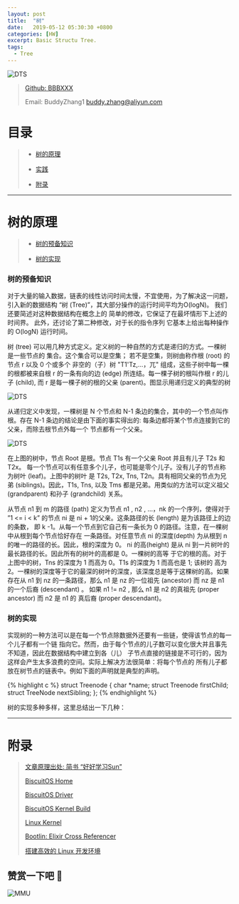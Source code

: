 ```yaml
---
layout: post
title:  "树"
date:   2019-05-12 05:30:30 +0800
categories: [HW]
excerpt: Basic Structu Tree.
tags:
  - Tree
---
```


![DTS](https://gitee.com/BiscuitOS_team/PictureSet/raw/Gitee/BiscuitOS/kernel/IND00000T.jpg)

> [Github: BBBXXX](https://github.com/BiscuitOS/HardStack/tree/master/Algorithem/atomic/API/BBBXXX)
>
> Email: BuddyZhang1 <buddy.zhang@aliyun.com>

# 目录

> - [树的原理](#原理)
>
> - [实践](#实践)
>
> - [附录](#附录)

-----------------------------------

# <span id="原理">树的原理</span>

> - [树的预备知识](#树的预备知识)
>
> - [树的实现](#树的实现)

### <span id="树的预备知识">树的预备知识</span>

对于大量的输入数据，链表的线性访问时间太慢，不宜使用，为了解决这一问题，引入新的数据结构
“树 (Tree)”，其大部分操作的运行时间平均为O(logN)。 我们还要简述对这种数据结构在概念上的
简单的修改，它保证了在最坏情形下上述的时间界。 此外，还讨论了第二种修改，对于长的指令序列
它基本上给出每种操作的 O(logN) 运行时间。

树 (tree) 可以用几种方式定义。定义树的一种自然的方式是递归的方式。一棵树是一些节点的
集合。这个集合可以是空集； 若不是空集，则树由称作根 (root) 的节点 r 以及 0 个或多个
非空的（子）树 "T1'Tz,…，兀" 组成，这些子树中每一棵的根都被来自根 r 的一条有向的边
(edge) 所连结。每一棵子树的根叫作根 r 的儿子 (child), 而 r 是每一棵子树的根的父亲
(parent)。图显示用递归定义的典型的树

![DTS](https://gitee.com/BiscuitOS_team/PictureSet/raw/Gitee/BiscuitOS/boot/BOOT000067.png)

从递归定义中发现，一棵树是 N 个节点和 N-1 条边的集合，其中的一个节点叫作根。存在 N-1
条边的结论是由下面的事实得出的: 每条边都将某个节点连接到它的父亲，而除去根节点外每一个
节点都有一个父亲。

![DTS](https://gitee.com/BiscuitOS_team/PictureSet/raw/Gitee/BiscuitOS/boot/BOOT000068.png)

在上图的树中，节点 Root 是根。节点 T1s 有一个父亲 Root 并且有儿子 T2s 和 T2x。
每一个节点可以有任意多个儿子，也可能是零个儿子。没有儿子的节点称为树叶 (leaf)。上图中的树叶
是 T2s, T2x, Tns, T2n。具有相同父亲的节点为兄弟 (siblings)。因此，T1s, Tns, 以及 Tms
都是兄弟。用类似的方法可以定义祖父 (grandparent) 和孙子 (grandchild) 关系。

从节点 n1 到 m 的路径 (path) 定义为节点 n1 , n2 , …，nk 的一个序列，使得对于
”1 <= i < k” 的节点 ni 是 ni + 1的父亲。这条路径的长 (length) 是为该路径上的边的条数，
即 k -1。从每一个节点到它自己有一条长为 0 的路径。注意，在一棵树中从根到每个节点恰好存在
一条路径。对任意节点 ni 的深度(depth) 为从根到 n 的唯一的路径的长。因此，根的深度为 0。
ni 的高(height) 是从 ni 到一片树叶的最长路径的长。因此所有的树叶的高都是 0。一棵树的高等
于它的根的高。对于上图中的树，Tns 的深度为 1 而高为 0。T1s 的深度为 1 而高也是 1; 该树的
高为 2。一棵树的深度等于它的最深的树叶的深度，该深度总是等于这棵树的高。如果存在从 n1 到 nz
的一条路径，那么 n1 是 nz 的一位祖先 (ancestor) 而 nz 是 n1 的一个后裔 (descendant) 。
如果 n1 != n2 , 那么 n1 是 n2 的真祖先 (proper ancestor) 而 n2 是 n1 的
真后裔 (proper descendant)。

### <span id="树的实现">树的实现</span>

实现树的一种方法可以是在每一个节点除数据外还要有一些链，使得该节点的每一个儿子都有一个链
指向它。然而，由于每个节点的儿子数可以变化很大并且事先不知道，因此在数据结构中建立到各（儿）
子节点直接的链接是不可行的，因为这样会产生太多浪费的空间。实际上解决方法很简单：将每个节点的
所有儿子都放在树节点的链表中。例如下面的声明就是典型的声明。

{% highlight c %}
struct Treenode {
  char *name;
  struct Treenode firstChild;
  struct TreeNode nextSibling;
};
{% endhighlight %}

树的实现多种多样，这里总结出一下几种：


-----------------------------------------------

# <span id="附录">附录</span>

> [文章原理出处: 简书 “好好学习Sun”](https://www.jianshu.com/p/fe767f54c6a1)
>
> [BiscuitOS Home](https://biscuitos.github.io/)
>
> [BiscuitOS Driver](https://biscuitos.github.io/blog/BiscuitOS_Catalogue/)
>
> [BiscuitOS Kernel Build](https://biscuitos.github.io/blog/Kernel_Build/)
>
> [Linux Kernel](https://www.kernel.org/)
>
> [Bootlin: Elixir Cross Referencer](https://elixir.bootlin.com/linux/latest/source)
>
> [搭建高效的 Linux 开发环境](https://biscuitos.github.io/blog/Linux-debug-tools/)

## 赞赏一下吧 🙂

![MMU](https://gitee.com/BiscuitOS_team/PictureSet/raw/Gitee/BiscuitOS/kernel/HAB000036.jpg)
